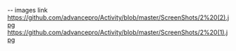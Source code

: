 -- images link
https://github.com/advancepro/Activity/blob/master/ScreenShots/2%20(2).jpg
https://github.com/advancepro/Activity/blob/master/ScreenShots/2%20(1).jpg
